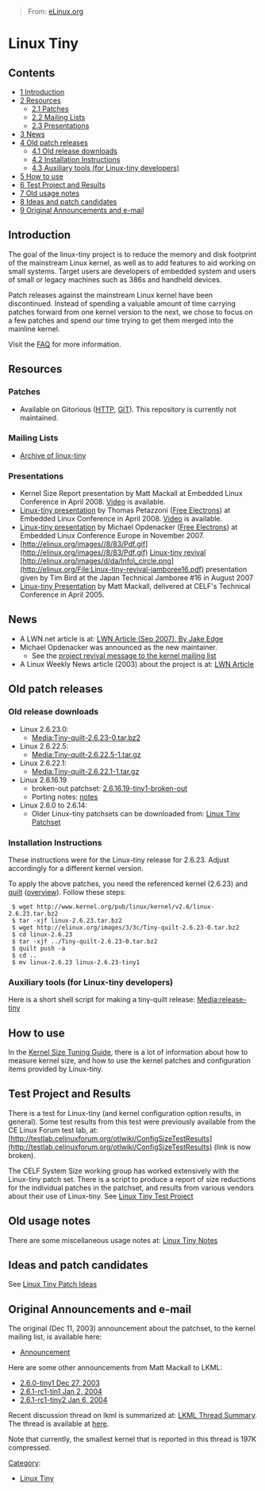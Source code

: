 > From: [eLinux.org](http://eLinux.org/Linux_Tiny "http://eLinux.org/Linux_Tiny")


# Linux Tiny



## Contents

-   [1 Introduction](#introduction)
-   [2 Resources](#resources)
    -   [2.1 Patches](#patches)
    -   [2.2 Mailing Lists](#mailing-lists)
    -   [2.3 Presentations](#presentations)
-   [3 News](#news)
-   [4 Old patch releases](#old-patch-releases)
    -   [4.1 Old release downloads](#old-release-downloads)
    -   [4.2 Installation Instructions](#installation-instructions)
    -   [4.3 Auxiliary tools (for Linux-tiny
        developers)](#auxiliary-tools-for-linux-tiny-developers)
-   [5 How to use](#how-to-use)
-   [6 Test Project and Results](#test-project-and-results)
-   [7 Old usage notes](#old-usage-notes)
-   [8 Ideas and patch candidates](#ideas-and-patch-candidates)
-   [9 Original Announcements and
    e-mail](#original-announcements-and-e-mail)

## Introduction

The goal of the linux-tiny project is to reduce the memory and disk
footprint of the mainstream Linux kernel, as well as to add features to
aid working on small systems. Target users are developers of embedded
system and users of small or legacy machines such as 386s and handheld
devices.

Patch releases against the mainstream Linux kernel have been
discontinued. Instead of spending a valuable amount of time carrying
patches forward from one kernel version to the next, we chose to focus
on a few patches and spend our time trying to get them merged into the
mainline kernel.

Visit the [FAQ](http://eLinux.org/Tiny-FAQ "Tiny-FAQ") for more information.

## Resources

### Patches

-   Available on Gitorious
    ([HTTP](https://gitorious.org/tinylab/tinylinux),
    [GIT](git://gitorious.org/tinylab/tinylinux.git)). This repository
    is currently not maintained.

### Mailing Lists

-   [Archive of linux-tiny](http://selenic.com/pipermail/linux-tiny/)

### Presentations

-   Kernel Size Report presentation by Matt Mackall at Embedded Linux
    Conference in April 2008.
    [Video](http://free-electrons.com/pub/video/2008/elc/elc2008-matt-mackall-kernel-size.ogg)
    is available.
-   [Linux-tiny
    presentation](http://free-electrons.com/pub/conferences/2008/elc/linux-tiny.pdf)
    by Thomas Petazzoni ([Free Electrons](http://free-electrons.com)) at
    Embedded Linux Conference in April 2008.
    [Video](http://free-electrons.com/pub/video/2008/elc/elc2008-thomas-petazzoni-linux-tiny.ogg)
    is available.
-   [Linux-tiny
    presentation](http://free-electrons.com/articles/linux-tiny/) by
    Michael Opdenacker ([Free Electrons](http://free-electrons.com)) at
    Embedded Linux Conference Europe in November 2007.
-   [http://elinux.org/images//8/83/Pdf.gif](http://elinux.org/images//8/83/Pdf.gif)
    [Linux-tiny
    revival](http://eLinux.org/images/5/5c/Linux-tiny-revival-jamboree16.pdf "Linux-tiny-revival-jamboree16.pdf")
    [http://elinux.org/images/d/da/Info\_circle.png](http://elinux.org/File:Linux-tiny-revival-jamboree16.pdf)
    presentation given by Tim Bird at the Japan Technical Jamboree \#16
    in August 2007
-   [Linux-tiny
    Presentation](http://tree.celinuxforum.org/CelfPubWiki/TechConference2005Docs?action=AttachFile&do=get&target=linux-tiny.pdf)
    by Matt Mackall, delivered at CELF's Technical Conference in April
    2005.

## News

-   A LWN.net article is at: [LWN Article (Sep 2007), By Jake
    Edge](http://lwn.net/Articles/251573/)
-   Michael Opdenacker was announced as the new maintainer.
    -   See the [project revival message to the kernel mailing
        list](http://lkml.org/lkml/2007/9/19/342)
-   A Linux Weekly News article (2003) about the project is at: [LWN
    Article](http://lwn.net/Articles/63516/)

## Old patch releases

### Old release downloads

-   Linux 2.6.23.0:
    -   [Media:Tiny-quilt-2.6.23-0.tar.bz2](http://eLinux.org/images/3/3c/Tiny-quilt-2.6.23-0.tar.bz2 "Tiny-quilt-2.6.23-0.tar.bz2")
-   Linux 2.6.22.5:
    -   [Media:Tiny-quilt-2.6.22.5-1.tar.gz](http://eLinux.org/images/7/79/Tiny-quilt-2.6.22.5-1.tar.gz "Tiny-quilt-2.6.22.5-1.tar.gz")
-   Linux 2.6.22.1:
    -   [Media:Tiny-quilt-2.6.22.1-1.tar.gz](http://eLinux.org/images/0/0e/Tiny-quilt-2.6.22.1-1.tar.gz "Tiny-quilt-2.6.22.1-1.tar.gz")
-   Linux 2.6.16.19
    -   broken-out patchset:
        [2.6.16.19-tiny1-broken-out](http://eLinux.org/images/8/82/2.6.16.19-tiny1-broken-out.tar.bz2 "2.6.16.19-tiny1-broken-out.tar.bz2")
    -   Porting notes:
        [notes](http://eLinux.org/images/b/b9/LinuxtinyNOTES.txt "LinuxtinyNOTES.txt")
-   Linux 2.6.0 to 2.6.14:
    -   Older Linux-tiny patchsets can be downloaded from: [Linux Tiny
        Patchset](http://selenic.com/tiny/)

### Installation Instructions

These instructions were for the Linux-tiny release for 2.6.23. Adjust
accordingly for a different kernel version.

To apply the above patches, you need the referenced kernel (2.6.23) and
[quilt](http://savannah.nongnu.org/projects/quilt)
([overview](http://www.suse.de/~agruen/quilt.pdf)). Follow these steps:

     $ wget http://www.kernel.org/pub/linux/kernel/v2.6/linux-2.6.23.tar.bz2
     $ tar -xjf linux-2.6.23.tar.bz2
     $ wget http://elinux.org/images/3/3c/Tiny-quilt-2.6.23-0.tar.bz2
     $ cd linux-2.6.23
     $ tar -xjf ../Tiny-quilt-2.6.23-0.tar.bz2
     $ quilt push -a
     $ cd ..
     $ mv linux-2.6.23 linux-2.6.23-tiny1

### Auxiliary tools (for Linux-tiny developers)

Here is a short shell script for making a tiny-quilt release:
[Media:release-tiny](http://eLinux.org/images/1/12/Release-tiny "Release-tiny")

## How to use

In the [Kernel Size Tuning
Guide](http://eLinux.org/Kernel_Size_Tuning_Guide "Kernel Size Tuning Guide"), there is a
lot of information about how to measure kernel size, and how to use the
kernel patches and configuration items provided by Linux-tiny.



## Test Project and Results

There is a test for Linux-tiny (and kernel configuration option results,
in general). Some test results from this test were previously available
from the CE Linux Forum test lab, at:
[http://testlab.celinuxforum.org/otlwiki/ConfigSizeTestResults](http://testlab.celinuxforum.org/otlwiki/ConfigSizeTestResults)
(link is now broken).

The CELF System Size working group has worked extensively with the
Linux-tiny patch set. There is a script to produce a report of size
reductions for the individual patches in the patchset, and results from
various vendors about their use of Linux-tiny. See [Linux Tiny Test
Project](http://eLinux.org/Linux_Tiny_Test_Project "Linux Tiny Test Project")

## Old usage notes

There are some miscellaneous usage notes at: [Linux Tiny
Notes](http://eLinux.org/Linux_Tiny_Notes "Linux Tiny Notes")

## Ideas and patch candidates

See [Linux Tiny Patch
Ideas](http://eLinux.org/Linux_Tiny_Patch_Ideas "Linux Tiny Patch Ideas")



## Original Announcements and e-mail

The original (Dec 11, 2003) announcement about the patchset, to the
kernel mailing list, is available here:

-   [Announcement](http://lwn.net/Articles/62858/)

Here are some other announcements from Matt Mackall to LKML:

-   [2.6.0-tiny1 Dec 27,
    2003](http://www.ussg.iu.edu/hypermail/linux/kernel/0312.3/0454.html)
-   [2.6.1-rc1-tin1 Jan 2,
    2004](http://www.ussg.iu.edu/hypermail/linux/kernel/0401.0/0403.html)
-   [2.6.1-rc1-tiny2 Jan 6,
    2004](http://www.ussg.iu.edu/hypermail/linux/kernel/0401.0/1256.html)

Recent discussion thread on lkml is summarized at: [LKML Thread
Summary](http://kt.zork.net/kernel-traffic/latest.html#6). The thread is
available at
[here](http://www.google.com/groups?hl=en&lr=&ie=UTF-8&threadm=19Kuz-872-3%40gated-at.bofh.it&rnum=1&prev=/groups%3Fhl%3Den%26lr%3D%26ie%3DUTF-8%26selm%3D19Kuz-872-3%2540gated-at.bofh.it).

Note that currently, the smallest kernel that is reported in this thread
is 197K compressed.


[Category](http://eLinux.org/Special:Categories "Special:Categories"):

-   [Linux Tiny](http://eLinux.org/Category:Linux_Tiny "Category:Linux Tiny")

